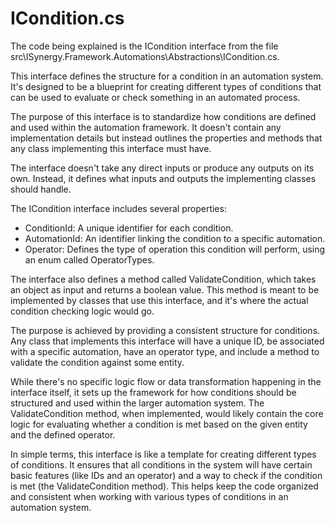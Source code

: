 # ICondition.cs

The code being explained is the ICondition interface from the file src\ISynergy.Framework.Automations\Abstractions\ICondition.cs.

This interface defines the structure for a condition in an automation system. It's designed to be a blueprint for creating different types of conditions that can be used to evaluate or check something in an automated process.

The purpose of this interface is to standardize how conditions are defined and used within the automation framework. It doesn't contain any implementation details but instead outlines the properties and methods that any class implementing this interface must have.

The interface doesn't take any direct inputs or produce any outputs on its own. Instead, it defines what inputs and outputs the implementing classes should handle.

The ICondition interface includes several properties:

- ConditionId: A unique identifier for each condition.
- AutomationId: An identifier linking the condition to a specific automation.
- Operator: Defines the type of operation this condition will perform, using an enum called OperatorTypes.

The interface also defines a method called ValidateCondition, which takes an object as input and returns a boolean value. This method is meant to be implemented by classes that use this interface, and it's where the actual condition checking logic would go.

The purpose is achieved by providing a consistent structure for conditions. Any class that implements this interface will have a unique ID, be associated with a specific automation, have an operator type, and include a method to validate the condition against some entity.

While there's no specific logic flow or data transformation happening in the interface itself, it sets up the framework for how conditions should be structured and used within the larger automation system. The ValidateCondition method, when implemented, would likely contain the core logic for evaluating whether a condition is met based on the given entity and the defined operator.

In simple terms, this interface is like a template for creating different types of conditions. It ensures that all conditions in the system will have certain basic features (like IDs and an operator) and a way to check if the condition is met (the ValidateCondition method). This helps keep the code organized and consistent when working with various types of conditions in an automation system.
